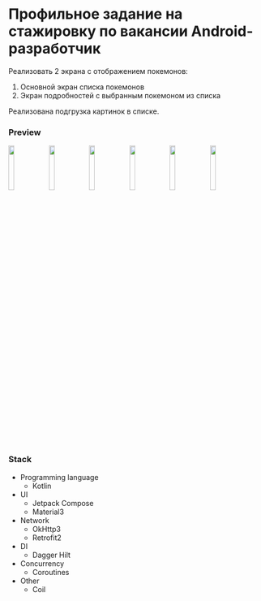 # Профильное задание на стажировку по вакансии Android-разработчик
Реализовать 2 экрана с отображением покемонов:
1. Основной экран списка покемонов
2. Экран подробностей с выбранным покемоном из списка

Реализована подгрузка картинок в списке.

### Preview
<p align="left">
<img src="https://github.com/BeekeeperASh/VkTask/assets/114821578/634ea6d5-1c23-4d30-b03b-f60b3e73d510" width="15%"/>
<img src="https://github.com/BeekeeperASh/VkTask/assets/114821578/24621fc8-3bac-4011-adac-0650dce71d4d" width="15%"/>
<img src="https://github.com/BeekeeperASh/VkTask/assets/114821578/3d23eaf3-eaea-468a-8150-0b9131579050" width="15%"/>
<img src="https://github.com/BeekeeperASh/VkTask/assets/114821578/25dfef31-aa84-4fae-83b7-915fb755a74e" width="15%"/>
<img src="https://github.com/BeekeeperASh/VkTask/assets/114821578/12231eb6-f307-4081-81f5-0af8695e8b31" width="15%"/>
<img src="https://github.com/BeekeeperASh/VkTask/assets/114821578/00e654cc-15fb-40bf-9c4e-2f590b34476f" width="15%"/>
</p>

### Stack
* Programming language
    * Kotlin
* UI
    * Jetpack Compose
    * Material3
* Network
    * OkHttp3
    * Retrofit2 
* DI
    * Dagger Hilt
* Concurrency
    * Coroutines
* Other
    * Coil



